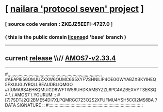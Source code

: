 
# [ [nailara 'protocol seven' project](http://nailara.network/) ]

### [ source code version : ZKEJZ5EEFI-4727.0 ]

### ( this is the public domain [license](../license)d 'base' branch )
---
## current [release](https://github.com/nailara-technologies/protocol-7/releases) \\\\// [AMOS7-v2.33.4](https://github.com/nailara-technologies/protocol-7/releases/tag/AMOS7-v2.33.4)
---

#,,.,,.,.,...,...,,..,..,,,.,,.,.,...,,..,..,,..,,...,...,.,.,,,,,,,.,,,,,..,,
#AEAPIE56OMJUZXXW6OUMC6S5XYFVSHNILIP4OEGGWYABZXBKYIHEQ5FXUUGJYRQLLBEAUDBLIQMGO
#\\\|UMA6S4EHKQMUIGD6WFTW56UHDKAMBYZZL6PC4AZBEXVYTSEKSQ4 \ / AMOS7 \ YOURUM ::
#\[7]7SDTJ2QI2BME54DI7XLPQMRGC723O2S2XFUFMU4YSH5CCI2MS6BA 7  DATA SIGNATURE ::
#:::::::::::::::::::::::::::::::::::::::::::::::::::::::::::::::::::::::::::::
